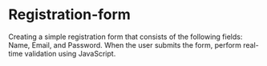 # Registration-form
Creating a simple registration form that consists of the following fields: Name, Email, and Password. When the user submits the form, perform real-time validation using JavaScript.
